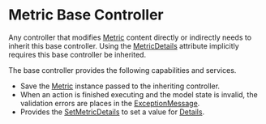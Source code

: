 # Metric Base Controller
Any controller that modifies [Metric](./Metric.md) content directly or indirectly needs to inherit this base controller.
Using the [MetricDetails](./MetricDetails.md) attribute implicitly requires this base controller be inherited.

The base controller provides the following capabilities and services.
- Save the [Metric](./Metric.md) instance passed to the inheriting controller.
- When an action is finished executing and the model state is invalid, the validation errors are places in the
[ExceptionMessage](./MagenicMetrics.md#magenicmetricsmetricexceptionmessage).
- Provides the [SetMetricDetails](./MagenicMetrics.md#magenicmetricscontrollersmetricsbasecontrollersetmetricdetailssystemobject) 
to set a value for [Details](./MagenicMetrics.md#magenicmetricsmetricdetails).
